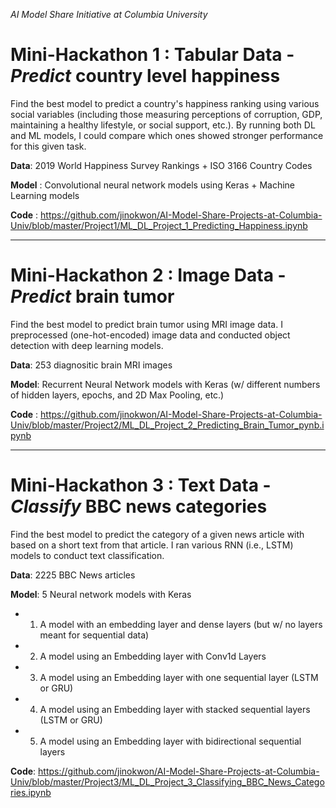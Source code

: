 *AI Model Share Initiative at Columbia University*

# Mini-Hackathon 1 : **Tabular Data** - *Predict* country level happiness 

Find the best model to predict a country's happiness ranking using various social variables (including those measuring perceptions of corruption, GDP, maintaining a healthy lifestyle, or social support, etc.).
By running both DL and ML models, I could compare which ones showed stronger performance for this given task.

**Data**: 2019 World Happiness Survey Rankings + ISO 3166 Country Codes

**Model** : Convolutional neural network models using Keras + Machine Learning models

**Code** : https://github.com/jinokwon/AI-Model-Share-Projects-at-Columbia-Univ/blob/master/Project1/ML_DL_Project_1_Predicting_Happiness.ipynb

----
# Mini-Hackathon 2 : **Image Data** - *Predict* brain tumor

Find the best model to predict brain tumor using MRI image data.
I preprocessed (one-hot-encoded) image data and conducted object detection with deep learning models.

**Data**: 253 diagnositic brain MRI images

**Model**: Recurrent Neural Network models with Keras (w/ different numbers of hidden layers, epochs, and 2D Max Pooling, etc.)

**Code** : https://github.com/jinokwon/AI-Model-Share-Projects-at-Columbia-Univ/blob/master/Project2/ML_DL_Project_2_Predicting_Brain_Tumor_pynb.ipynb

---
# Mini-Hackathon 3 : **Text Data** - *Classify* BBC news categories

Find the best model to predict the category of a given news article with based on a short text from that article.
I ran various RNN (i.e., LSTM) models to conduct text classification.

**Data**: 2225 BBC News articles

**Model**: 5 Neural network models with Keras
* 1) A model with an embedding layer and dense layers (but w/ no layers meant for sequential data)
* 2) A model using an Embedding layer with Conv1d Layers
* 3) A model using an Embedding layer with one sequential layer (LSTM or GRU)
* 4) A model using an Embedding layer with stacked sequential layers (LSTM or GRU)
* 5) A model using an Embedding layer with bidirectional sequential layers

**Code**: https://github.com/jinokwon/AI-Model-Share-Projects-at-Columbia-Univ/blob/master/Project3/ML_DL_Project_3_Classifying_BBC_News_Categories.ipynb
